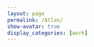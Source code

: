 ```yaml
---
layout: page
permalink: /Atlas/
show-avatar: true
display_categories: [work]
---
```

<html>
  <head>
    <style>
      .btn {
  background-color:#3e5741;
  border: none;
  color: white;
  padding: 12px 16px;
  font-size: 16px;
  cursor: pointer;
}
.btn:hover {
  background-color: #202e21;
}
      .slidecontainer {
  width: 100%;
  background: #f0e7ce;
}
.slider {
  -webkit-appearance: none;
  width: 100%;
  height: 15px;
  border-radius: 5px;
  background: #000000;
  outline: none;
  opacity: 0.7;
  -webkit-transition: .2s;
  transition: opacity .2s;
  margin: 0;
}
.slider::-webkit-slider-thumb {
  -webkit-appearance: none;
  appearance: none;
  width: 25px;
  height: 25px;
  border-radius: 50%;
  background: #3e5741;
  cursor: pointer;
}
.slider::-moz-range-thumb {
  width: 25px;
  height: 25px;
  border-radius: 50%;
  background: #3e5741;
  cursor: pointer;
}
.ticks {
  display: flex;
  justify-content: space-between;}
.tick {
  position: relative;
  display: flex;
  justify-content: center;
  width: 1px;
  height: $unit;
  line-height: $unit * 5;
  margin-bottom: $unit;
}
</style>
  </head>
<body>
<script type="text/javascript" src="https://unpkg.com/vtk.js"></script>
<script type="text/javascript">
  var fullScreenRenderer = vtk.Rendering.Misc.vtkFullScreenRenderWindow.newInstance({
    background: [0, 0, 0],
    containerStyle: { width: '1200px', height: "800px", marginLeft: "300px"} 
  });
  var renderWindow = fullScreenRenderer.getRenderWindow();
  var renderer = fullScreenRenderer.getRenderer();
  var actor = vtk.Rendering.Core.vtkActor.newInstance();
  renderer.addActor(actor);
  var mapper = vtk.Rendering.Core.vtkMapper.newInstance(); // this is the right mapper
  actor.setMapper(mapper);  
  var camera             = vtk.Rendering.Core.vtkCamera.newInstance();
  // create orientation widget - add orientation axes
  var axesActor = vtk.Rendering.Core.vtkAxesActor.newInstance();
  var orientationWidget = vtk.Interaction.Widgets.vtkOrientationMarkerWidget.newInstance({
  actor: axesActor, interactor: renderWindow.getInteractor(), renderer: renderer, });
  orientationWidget.setEnabled(true);
  orientationWidget.setViewportCorner(vtk.Interaction.Widgets.vtkOrientationMarkerWidget.Corners.BOTTOM_RIGHT);
  orientationWidget.setViewportSize(0.25);
  // add a control panel
  var controlPanel = "<html><div class='slidecontainer'><label for='zoomslider'>Zoom:</label> <input id='zoomslider' type='range' class='slider' min='0.4' max='5' step='0.2'/><p>" + "<label for='timeslider'>Gestational age:</label> <span id='timevalue'>20 weeks</span><input id='timeslider' type='range' class='slider' min='20' max='36' step='0.1'/><div class='ticks'> <span class='tick'>20</span><span class='tick'>22</span> <span class='tick'>24</span> <span class='tick'>26</span> <span class='tick'>28</span> <span class='tick'>30</span> <span class='tick'>32</span> <span class='tick'>34</span> <span class='tick'>36</span></div> <div> <input type='checkbox' id='curv' name='curv'> <label for='curv'>Curvature</label> </div>  <button id='play' class='btn' onclick='Click()'><i class='fa fa-play-circle'></i>Play</button>  </div> </html>";
  fullScreenRenderer.addController(controlPanel);
  var zoomslider = document.querySelector('#zoomslider');
  zoomslider.value = 1;
  zoomslider.addEventListener('input', (e) => {
camera.setViewAngle(15.0/(2*Number(e.target.value)));
    mapper.setInputConnection(reader.getOutputPort());
 renderer.setActiveCamera(camera);
    reader.setUrl(file).then(renderWindow.render);
    });
var timeslider = document.querySelector('#timeslider');
var timevalue = document.querySelector('#timevalue');
timeslider.addEventListener('input', (e) => {
  var i = Number(e.target.value);
  var t = Math.round((i-20)*10);
  var c = 0;
  if (i >= 24.0) {c = c+1;}
  if (i >= 28.0) {c = c+1;}
  if (i >= 32.0) {c = c+1;}
  timevalue.innerText = e.target.value + " weeks";
  var file = '/assets/atlas/outer_cortical_surface/GeodesicRegression__GeodesicFlow__img__component_' + c + "__tp_"+ t +"__age_" + i.toFixed(1) + "0.vtp";
  console.log("selected file", file);
  //var reader = vtk.IO.XML.vtkXMLPolyDataReader.newInstance();
  reader.setUrl(file).then(
  mapper.setInputConnection(reader.getOutputPort()),
  renderWindow.render());
  });
// time slider features
timeslider.value = 20;
var reader = vtk.IO.XML.vtkXMLPolyDataReader.newInstance();
const file = '/assets/atlas/outer_cortical_surface/GeodesicRegression__GeodesicFlow__img__component_0__tp_0__age_20.00.vtp';
  camera.setPosition(45.519753836746474, 504.1863725248345, -279.2425808488232); // 27 604 -279
  camera.setViewAngle(15.0/2);
 renderer.setActiveCamera(camera);
  actor.getProperty().setColor(1, 1, 1);
  // add checkbox
 var checkbox = document.querySelector("input[id=curv]");
checkbox.addEventListener('change', function() {
  if (this.checked) {
    console.log("Checkbox is checked..");
  } else {
    console.log("Checkbox is not checked..");
  }
});
  // add a button
 // const vrbutton = document.querySelector("input[id=play]");
 // vrbutton.addEventListener('click', (e) => {
  //  console.log("hello!!!");
  //});
  function Click() {
  console.log("click");
};
  reader.setUrl(file).then(
  mapper.setInputConnection(reader.getOutputPort()),
  renderWindow.render());
</script>
</body>
</html>



